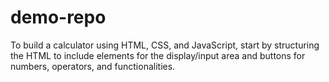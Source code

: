 # demo-repo
To build a calculator using HTML, CSS, and JavaScript, start by structuring the HTML to include elements for the display/input area and buttons for numbers, operators, and functionalities. 
